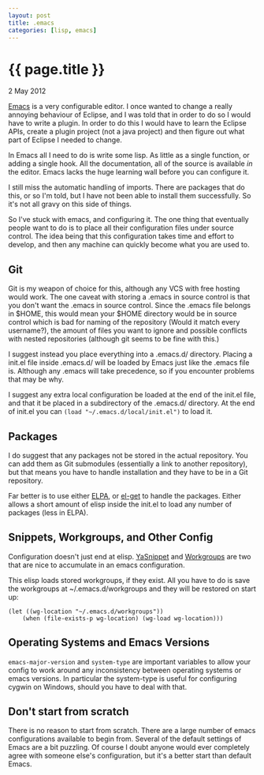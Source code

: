 ```yaml
---
layout: post
title: .emacs
categories: [lisp, emacs]
---
```


{{ page.title }}
================
<p class="meta">2 May 2012</p>

[Emacs](http://www.gnu.org/software/emacs/) is a very configurable editor. I once wanted to change a really annoying behaviour of Eclipse, and I was told that in order to do so I would have to write a plugin. In order to do this I would have to learn the Eclipse APIs, create a plugin project (not a java project) and then figure out what part of Eclipse I needed to change.

In Emacs all I need to do is write some lisp. As little as a single function, or adding a single hook. All the documentation, all of the source is available *in* the editor. Emacs lacks the huge learning wall before you can configure it.

I still miss the automatic handling of imports. There are packages that do this, or so I'm told, but I have not been able to install them successfully. So it's not all gravy on this side of things.

So I've stuck with emacs, and configuring it. The one thing that eventually people want to do is to place all their configuration files under source control. The idea being that this configuration takes time and effort to develop, and then any machine can quickly become what you are used to.

Git
---
Git is my weapon of choice for this, although any VCS with free hosting would work. The one caveat with storing a .emacs in source control is that you don't want the .emacs in source control. Since the .emacs file belongs in $HOME, this would mean your $HOME directory would be in source control which is bad for naming of the repository (Would it match every username?), the amount of files you want to ignore and possible conflicts with nested repositories (although git seems to be fine with this.)

I suggest instead you place everything into a .emacs.d/ directory. Placing a init.el file inside .emacs.d/ will be loaded by Emacs just like the .emacs file is. Although any .emacs will take precedence, so if you encounter problems that may be why.

I suggest any extra local configuration be loaded at the end of the init.el file, and that it be placed in a subdirectory of the .emacs.d/ directory. At the end of init.el you can `(load "~/.emacs.d/local/init.el")` to load it.

Packages
--------
I do suggest that any packages not be stored in the actual repository. You can add them as Git submodules (essentially a link to another repository), but that means you have to handle installation and they have to be in a Git repository.

Far better is to use either [ELPA](http://tromey.com/elpa/), or [el-get](https://github.com/dimitri/el-get) to handle the packages. Either allows a short amount of elisp inside the init.el to load any number of packages (less in ELPA).

Snippets, Workgroups, and Other Config
--------------------------------------
Configuration doesn't just end at elisp. [YaSnippet](https://github.com/capitaomorte/yasnippet) and [Workgroups](https://github.com/tlh/workgroups.el) are two that are nice to accumulate in an emacs configuration. 

This elisp loads stored workgroups, if they exist. All you have to do is save the workgroups at ~/.emacs.d/workgroups and they will be restored on start up:

~~~~
(let ((wg-location "~/.emacs.d/workgroups"))
    (when (file-exists-p wg-location) (wg-load wg-location)))
~~~~



Operating Systems and Emacs Versions
------------------------------------
`emacs-major-version` and `system-type` are important variables to allow your config to work around any inconsistency between operating systems or emacs versions. In particular the system-type is useful for configuring cygwin on Windows, should you have to deal with that.

Don't start from scratch
------------------------
There is no reason to start from scratch. There are a large number of emacs configurations available to begin from. Several of the default settings of Emacs are a bit puzzling. Of course I doubt anyone would ever completely agree with someone else's configuration, but it's a better start than default Emacs.
